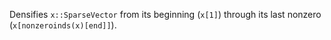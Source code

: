 Densifies `x::SparseVector` from its beginning (`x[1]`) through its last nonzero (`x[nonzeroinds(x)[end]]`).
